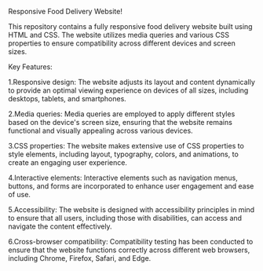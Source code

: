 Responsive Food Delivery Website!

This repository contains a fully responsive food delivery website built using HTML and CSS. The website utilizes media queries and various CSS properties to ensure compatibility across different devices and screen sizes.

Key Features:

1.Responsive design: The website adjusts its layout and content dynamically to provide an optimal viewing experience on devices of all sizes, including desktops, tablets, and smartphones.

2.Media queries: Media queries are employed to apply different styles based on the device's screen size, ensuring that the website remains functional and visually appealing across various devices.

3.CSS properties: The website makes extensive use of CSS properties to style elements, including layout, typography, colors, and animations, to create an engaging user experience.

4.Interactive elements: Interactive elements such as navigation menus, buttons, and forms are incorporated to enhance user engagement and ease of use.

5.Accessibility: The website is designed with accessibility principles in mind to ensure that all users, including those with disabilities, can access and navigate the content effectively.

6.Cross-browser compatibility: Compatibility testing has been conducted to ensure that the website functions correctly across different web browsers, including Chrome, Firefox, Safari, and Edge.
